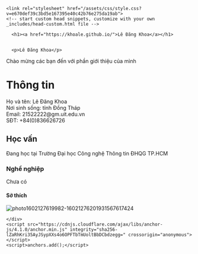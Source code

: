 <!-- Begin Jekyll SEO tag v2.7.1 -->
<title>Lê Đăng Khoa | Chào mừng mọi người</title>
<meta name="generator" content="Jekyll v3.9.0" />
<meta property="og:title" content="Lê Đăng Khoa" />
<meta property="og:locale" content="en_US" />
<meta name="description" content="Chào mừng mọi người" />
<meta property="og:description" content="Chào mừng mọi người" />
<link rel="canonical" href="https://khoale.github.io/" />
<meta property="og:url" content="https://khoale.github.io/" />
<meta property="og:site_name" content="Lê Đăng Khoa" />
<meta name="twitter:card" content="summary" />
<meta property="twitter:title" content="Lê Đăng Khoa" />
<script type="application/ld+json">
{"description":"Chào mừng mọi người","url":"https://khoale.github.io/","@type":"WebSite","headline":"Lê Đăng Khoa","name":"Lê Đăng Khoa","@context":"https://schema.org"}</script>
<!-- End Jekyll SEO tag -->

    <link rel="stylesheet" href="/assets/css/style.css?v=e670def39c3bd5e167395e40c42b76e275da19ab">
    <!-- start custom head snippets, customize with your own _includes/head-custom.html file -->

<!-- Setup Google Analytics -->



<!-- You can set your favicon here -->
<!-- link rel="shortcut icon" type="image/x-icon" href="/favicon.ico" -->

<!-- end custom head snippets -->

  </head>
  <body>
    <div class="container-lg px-3 my-5 markdown-body">
      
      <h1><a href="https://khoale.github.io/">Lê Đăng Khoa</a></h1>
      

      <p>Lê Đăng Khoa</p>

<p>Chào mừng các bạn đến với phần giới thiệu của mình</p>

<h1 id="thông-tin">Thông tin</h1>
<p>Họ và tên: Lê Đăng Khoa<br />
  Nơi sinh sống: tỉnh Đồng Tháp<br />
    Email: 21522222@gm.uit.edu.vn<br />
  SĐT: +84(0)836626726</p>
<h2 id="học-vấn">Học vấn</h2>
<p>Đang học tại Trường Đại học Công nghệ Thông tin ĐHQG TP.HCM</p>

<h3 id="nghề-nghiệp">Nghề nghiệp</h3>
<p>Chưa có</p>

<h4 id="sở-thích">Sở thích</h4>
<p><img src="https://user-images.githubusercontent.com/88042242/142202640-12ff5864-8e5c-4dfe-857d-bfb74f4c4941.png" alt="photo1602127619982-16021276201931567617424" /></p>


      
    </div>
    <script src="https://cdnjs.cloudflare.com/ajax/libs/anchor-js/4.1.0/anchor.min.js" integrity="sha256-lZaRhKri35AyJSypXXs4o6OPFTbTmUoltBbDCbdzegg=" crossorigin="anonymous"></script>
    <script>anchors.add();</script>
  </body>
</html>
